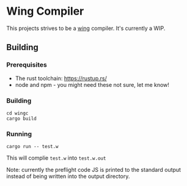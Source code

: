 # Wing Compiler
This projects strives to be a [wing](https://github.com/monadahq/rfcs/pull/4) compiler. It's currently a WIP.

## Building

### Prerequisites
* The rust toolchain: https://rustup.rs/
* node and npm - you might need these not sure, let me know!

### Building

```
cd wingc
cargo build
```

### Running

```
cargo run -- test.w
```
This will complie `test.w` into `test.w.out`

Note: currently the preflight code JS is printed to the standard output instead of being written into the output directory.